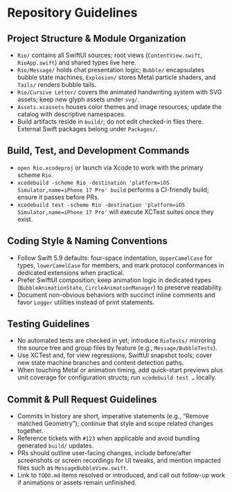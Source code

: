 # Repository Guidelines

## Project Structure & Module Organization
- `Rio/` contains all SwiftUI sources; root views (`ContentView.swift`, `RioApp.swift`) and shared types live here.
- `Rio/Message/` holds chat presentation logic; `Bubble/` encapsulates bubble state machines, `Explosion/` stores Metal particle shaders, and `Tails/` renders bubble tails.
- `Rio/Cursive Letter/` covers the animated handwriting system with SVG assets; keep new glyph assets under `svg/`.
- `Assets.xcassets` houses color themes and image resources; update the catalog with descriptive namespaces.
- Build artifacts reside in `build/`; do not edit checked-in files there. External Swift packages belong under `Packages/`.

## Build, Test, and Development Commands
- `open Rio.xcodeproj` or launch via Xcode to work with the primary scheme `Rio`.
- `xcodebuild -scheme Rio -destination 'platform=iOS Simulator,name=iPhone 17 Pro' build` performs a CI-friendly build; ensure it passes before PRs.
- `xcodebuild test -scheme Rio -destination 'platform=iOS Simulator,name=iPhone 17 Pro'` will execute XCTest suites once they exist.

## Coding Style & Naming Conventions
- Follow Swift 5.9 defaults: four-space indentation, `UpperCamelCase` for types, `lowerCamelCase` for members, and mark protocol conformances in dedicated extensions when practical.
- Prefer SwiftUI composition; keep animation logic in dedicated types (`BubbleAnimationState`, `CircleAnimationManager`) to preserve readability.
- Document non-obvious behaviors with succinct inline comments and favor `Logger` utilities instead of print statements.

## Testing Guidelines
- No automated tests are checked in yet; introduce `RioTests/` mirroring the source tree and group files by feature (e.g., `Message/BubbleTests`).
- Use XCTest and, for view regressions, SwiftUI snapshot tools; cover new state machine branches and content detection paths.
- When touching Metal or animation timing, add quick-start previews plus unit coverage for configuration structs; run `xcodebuild test …` locally.

## Commit & Pull Request Guidelines
- Commits in history are short, imperative statements (e.g., “Remove matched Geometry”); continue that style and scope related changes together.
- Reference tickets with `#123` when applicable and avoid bundling generated `build/` updates.
- PRs should outline user-facing changes, include before/after screenshots or screen recordings for UI tweaks, and mention impacted files such as `MessageBubbleView.swift`.
- Link to `TODO.md` items resolved or introduced, and call out follow-up work if animations or assets remain unfinished.
